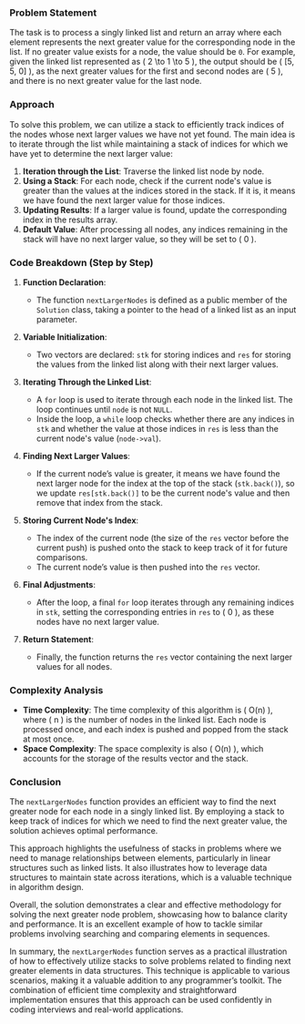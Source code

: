
### Problem Statement
The task is to process a singly linked list and return an array where each element represents the next greater value for the corresponding node in the list. If no greater value exists for a node, the value should be `0`. For example, given the linked list represented as \( 2 \to 1 \to 5 \), the output should be \( [5, 5, 0] \), as the next greater values for the first and second nodes are \( 5 \), and there is no next greater value for the last node.

### Approach
To solve this problem, we can utilize a stack to efficiently track indices of the nodes whose next larger values we have not yet found. The main idea is to iterate through the list while maintaining a stack of indices for which we have yet to determine the next larger value:
1. **Iteration through the List**: Traverse the linked list node by node.
2. **Using a Stack**: For each node, check if the current node's value is greater than the values at the indices stored in the stack. If it is, it means we have found the next larger value for those indices.
3. **Updating Results**: If a larger value is found, update the corresponding index in the results array.
4. **Default Value**: After processing all nodes, any indices remaining in the stack will have no next larger value, so they will be set to \( 0 \).

### Code Breakdown (Step by Step)

1. **Function Declaration**:
   - The function `nextLargerNodes` is defined as a public member of the `Solution` class, taking a pointer to the head of a linked list as an input parameter.

2. **Variable Initialization**:
   - Two vectors are declared: `stk` for storing indices and `res` for storing the values from the linked list along with their next larger values.

3. **Iterating Through the Linked List**:
   - A `for` loop is used to iterate through each node in the linked list. The loop continues until `node` is not `NULL`.
   - Inside the loop, a `while` loop checks whether there are any indices in `stk` and whether the value at those indices in `res` is less than the current node's value (`node->val`).

4. **Finding Next Larger Values**:
   - If the current node’s value is greater, it means we have found the next larger node for the index at the top of the stack (`stk.back()`), so we update `res[stk.back()]` to be the current node's value and then remove that index from the stack.

5. **Storing Current Node's Index**:
   - The index of the current node (the size of the `res` vector before the current push) is pushed onto the stack to keep track of it for future comparisons.
   - The current node’s value is then pushed into the `res` vector.

6. **Final Adjustments**:
   - After the loop, a final `for` loop iterates through any remaining indices in `stk`, setting the corresponding entries in `res` to \( 0 \), as these nodes have no next larger value.

7. **Return Statement**:
   - Finally, the function returns the `res` vector containing the next larger values for all nodes.

### Complexity Analysis
- **Time Complexity**: The time complexity of this algorithm is \( O(n) \), where \( n \) is the number of nodes in the linked list. Each node is processed once, and each index is pushed and popped from the stack at most once.
- **Space Complexity**: The space complexity is also \( O(n) \), which accounts for the storage of the results vector and the stack.

### Conclusion
The `nextLargerNodes` function provides an efficient way to find the next greater node for each node in a singly linked list. By employing a stack to keep track of indices for which we need to find the next greater value, the solution achieves optimal performance.

This approach highlights the usefulness of stacks in problems where we need to manage relationships between elements, particularly in linear structures such as linked lists. It also illustrates how to leverage data structures to maintain state across iterations, which is a valuable technique in algorithm design.

Overall, the solution demonstrates a clear and effective methodology for solving the next greater node problem, showcasing how to balance clarity and performance. It is an excellent example of how to tackle similar problems involving searching and comparing elements in sequences.

In summary, the `nextLargerNodes` function serves as a practical illustration of how to effectively utilize stacks to solve problems related to finding next greater elements in data structures. This technique is applicable to various scenarios, making it a valuable addition to any programmer’s toolkit. The combination of efficient time complexity and straightforward implementation ensures that this approach can be used confidently in coding interviews and real-world applications.

